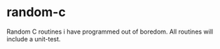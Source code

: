 # random-c
Random C routines i have programmed out of boredom. All routines will include a unit-test.
